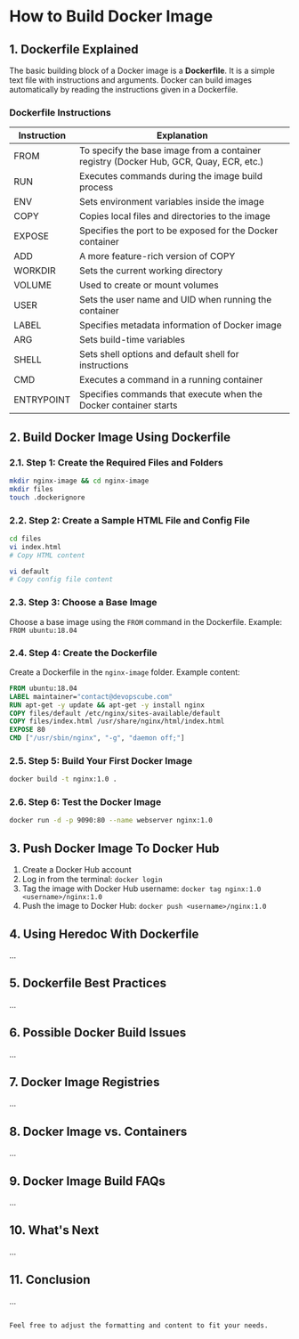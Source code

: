
# How to Build Docker Image

## 1. Dockerfile Explained
The basic building block of a Docker image is a **Dockerfile**. It is a simple text file with instructions and arguments. Docker can build images automatically by reading the instructions given in a Dockerfile.

### Dockerfile Instructions
| Instruction | Explanation |
| --- | --- |
| FROM | To specify the base image from a container registry (Docker Hub, GCR, Quay, ECR, etc.) |
| RUN | Executes commands during the image build process |
| ENV | Sets environment variables inside the image |
| COPY | Copies local files and directories to the image |
| EXPOSE | Specifies the port to be exposed for the Docker container |
| ADD | A more feature-rich version of COPY |
| WORKDIR | Sets the current working directory |
| VOLUME | Used to create or mount volumes |
| USER | Sets the user name and UID when running the container |
| LABEL | Specifies metadata information of Docker image |
| ARG | Sets build-time variables |
| SHELL | Sets shell options and default shell for instructions |
| CMD | Executes a command in a running container |
| ENTRYPOINT | Specifies commands that execute when the Docker container starts |

## 2. Build Docker Image Using Dockerfile

### 2.1. Step 1: Create the Required Files and Folders
```bash
mkdir nginx-image && cd nginx-image
mkdir files
touch .dockerignore
```

### 2.2. Step 2: Create a Sample HTML File and Config File
```bash
cd files
vi index.html
# Copy HTML content

vi default
# Copy config file content
```

### 2.3. Step 3: Choose a Base Image
Choose a base image using the `FROM` command in the Dockerfile. Example: `FROM ubuntu:18.04`

### 2.4. Step 4: Create the Dockerfile
Create a Dockerfile in the `nginx-image` folder. Example content:
```dockerfile
FROM ubuntu:18.04
LABEL maintainer="contact@devopscube.com"
RUN apt-get -y update && apt-get -y install nginx
COPY files/default /etc/nginx/sites-available/default
COPY files/index.html /usr/share/nginx/html/index.html
EXPOSE 80
CMD ["/usr/sbin/nginx", "-g", "daemon off;"]
```

### 2.5. Step 5: Build Your First Docker Image
```bash
docker build -t nginx:1.0 .
```

### 2.6. Step 6: Test the Docker Image
```bash
docker run -d -p 9090:80 --name webserver nginx:1.0
```

## 3. Push Docker Image To Docker Hub
1. Create a Docker Hub account
2. Log in from the terminal: `docker login`
3. Tag the image with Docker Hub username: `docker tag nginx:1.0 <username>/nginx:1.0`
4. Push the image to Docker Hub: `docker push <username>/nginx:1.0`

## 4. Using Heredoc With Dockerfile
...

## 5. Dockerfile Best Practices
...

## 6. Possible Docker Build Issues
...

## 7. Docker Image Registries
...

## 8. Docker Image vs. Containers
...

## 9. Docker Image Build FAQs
...

## 10. What's Next
...

## 11. Conclusion
...
```

Feel free to adjust the formatting and content to fit your needs.
